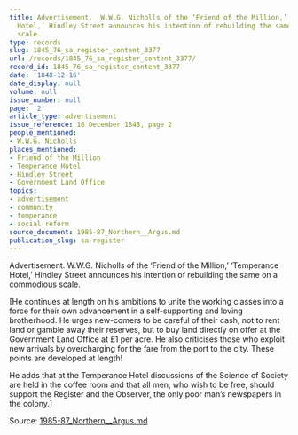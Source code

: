 ```yaml
---
title: Advertisement.  W.W.G. Nicholls of the ‘Friend of the Million,’ ‘Temperance
  Hotel,’ Hindley Street announces his intention of rebuilding the same on a commodious
  scale.
type: records
slug: 1845_76_sa_register_content_3377
url: /records/1845_76_sa_register_content_3377/
record_id: 1845_76_sa_register_content_3377
date: '1848-12-16'
date_display: null
volume: null
issue_number: null
page: '2'
article_type: advertisement
issue_reference: 16 December 1848, page 2
people_mentioned:
- W.W.G. Nicholls
places_mentioned:
- Friend of the Million
- Temperance Hotel
- Hindley Street
- Government Land Office
topics:
- advertisement
- community
- temperance
- social reform
source_document: 1985-87_Northern__Argus.md
publication_slug: sa-register
---
```


Advertisement.  W.W.G. Nicholls of the ‘Friend of the Million,’ ‘Temperance Hotel,’ Hindley Street announces his intention of rebuilding the same on a commodious scale.

[He continues at length on his ambitions to unite the working classes into a force for their own advancement in a self-supporting and loving brotherhood.  He urges new-comers to be careful of their cash, not to rent land or gamble away their reserves, but to buy land directly on offer at the Government Land Office at £1 per acre.  He also criticises those who exploit new arrivals by overcharging for the fare from the port to the city.  These points are developed at length!

He adds that at the Temperance Hotel discussions of the Science of Society are held in the coffee room and that all men, who wish to be free, should support the Register and the Observer, the only poor man’s newspapers in the colony.]

Source: [1985-87_Northern__Argus.md](/downloads/markdown/1985-87_Northern__Argus.md)
